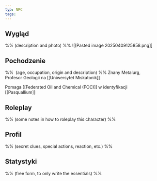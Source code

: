 ```yaml
---
typ: NPC
tags:
---
```


## Wygląd
%% (description and photo) %%
![[Pasted image 20250409125858.png]]

## Pochodzenie
%%  (age, occupation, origin and description) %% 
Znany Metalurg, Profesor Geologii na [[Uniwersytet Miskatonik]] 

Pomaga [[Federated Oil and Chemical (FOC)]] w identyfikacji [[Pasquallium]]


## Roleplay
%% (some notes in how to roleplay this character) %%

## Profil
%% (secret clues, special actions, reaction, etc.) %%

## Statystyki
%% (free form, to only write the essentials) %%




